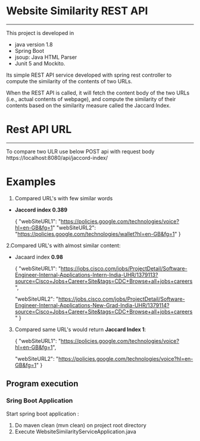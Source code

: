 # Website Similarity REST API
--------
This project is developed in <br> 
* java version 1.8
* Spring Boot
* jsoup: Java HTML Parser
* Junit 5 and Mockito.

Its simple REST API service developed with spring rest controller to compute the similarity of the contents of two URLs.

When the REST API is called, it will fetch the content body of the two URLs (i.e.,
actual contents of webpage), and compute the similarity of their contents based
on the similarity measure called the Jaccard Index.


# Rest API URL
-----
To compare two ULR use below POST api with request body
   https://localhost:8080/api/jaccord-index/ 

# Examples
1. Compared URL's with few similar words
* **Jaccord index 0.389**


    {
       "webSiteURL1": "https://policies.google.com/technologies/voice?hl=en-GB&fg=1"
       "webSiteURL2":  "https://policies.google.com/technologies/wallet?hl=en-GB&fg=1"
    }

2.Compared URL's with almost similar content:
 * Jacaard index **0.98**


    {
	  "webSiteURL1": "https://jobs.cisco.com/jobs/ProjectDetail/Software-Engineer-Internal-Applications-Intern-India-UHR/1379113?source=Cisco+Jobs+Career+Site&tags=CDC+Browse+all+jobs+careers",
	
	  "webSiteURL2":  "https://jobs.cisco.com/jobs/ProjectDetail/Software-Engineer-Internal-Applications-New-Grad-India-UHR/1379114?source=Cisco+Jobs+Career+Site&tags=CDC+Browse+all+jobs+careers"
   }

3. Compared same URL's would return **Jaccard Index 1**:


    {
	  "webSiteURL1": "https://policies.google.com/technologies/voice?hl=en-GB&fg=1",
	
	  "webSiteURL2":  "https://policies.google.com/technologies/voice?hl=en-GB&fg=1"
}


## Program execution
### Sring Boot Application
Start spring boot application : <br>
1. Do maven clean (mvn clean) on project root directory <br>
2. Execute WebsiteSimilarityServiceApplication.java

